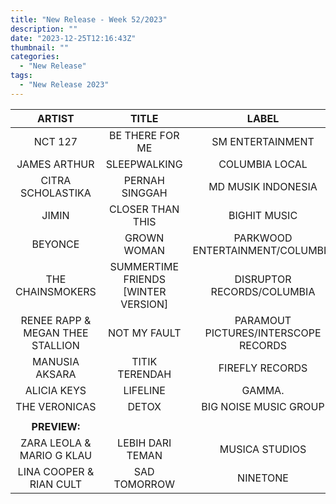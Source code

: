 ```yaml
---
title: "New Release - Week 52/2023"
description: ""
date: "2023-12-25T12:16:43Z"
thumbnail: ""
categories:
  - "New Release"
tags:
  - "New Release 2023"
---
```

<!--more-->
|ARTIST|TITLE|LABEL|
|:---:|:---:|:---:|
|NCT 127|BE THERE FOR ME|SM ENTERTAINMENT|
|JAMES ARTHUR|SLEEPWALKING|COLUMBIA LOCAL|
|CITRA SCHOLASTIKA|PERNAH SINGGAH|MD MUSIK INDONESIA|
|JIMIN|CLOSER THAN THIS|BIGHIT MUSIC|
|BEYONCE|GROWN WOMAN|PARKWOOD ENTERTAINMENT/COLUMBIA|
|THE CHAINSMOKERS|SUMMERTIME FRIENDS [WINTER VERSION]|DISRUPTOR RECORDS/COLUMBIA|
|RENEE RAPP & MEGAN THEE STALLION|NOT MY FAULT|PARAMOUT PICTURES/INTERSCOPE RECORDS|
|MANUSIA AKSARA|TITIK TERENDAH|FIREFLY RECORDS|
|ALICIA KEYS|LIFELINE|GAMMA.|
|THE VERONICAS|DETOX|BIG NOISE MUSIC GROUP|
| | | |
|**PREVIEW:**| | |
|ZARA LEOLA & MARIO G KLAU|LEBIH DARI TEMAN|MUSICA STUDIOS|
|LINA COOPER & RIAN CULT|SAD TOMORROW|NINETONE|
